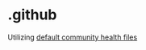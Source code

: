 # .github

Utilizing [default community health files](https://docs.github.com/en/free-pro-team@latest/github/building-a-strong-community/creating-a-default-community-health-file)
